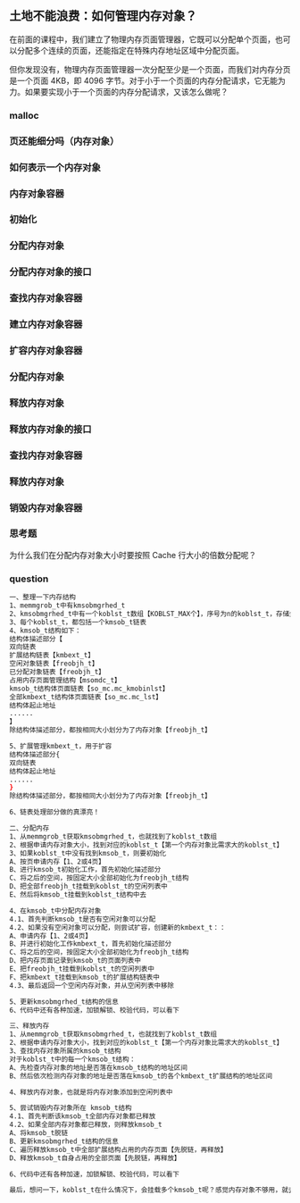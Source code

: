 ## 土地不能浪费：如何管理内存对象？

在前面的课程中，我们建立了物理内存页面管理器，它既可以分配单个页面，也可以分配多个连续的页面，还能指定在特殊内存地址区域中分配页面。

但你发现没有，物理内存页面管理器一次分配至少是一个页面，而我们对内存分页是一个页面 4KB，即 4096 字节。对于小于一个页面的内存分配请求，它无能为力。如果要实现小于一个页面的内存分配请求，又该怎么做呢？

### malloc
### 页还能细分吗（内存对象）
### 如何表示一个内存对象
### 内存对象容器
### 初始化
### 分配内存对象
### 分配内存对象的接口
### 查找内存对象容器
### 建立内存对象容器

### 扩容内存对象容器
### 分配内存对象
### 释放内存对象
### 释放内存对象的接口
### 查找内存对象容器
### 释放内存对象
### 销毁内存对象容器

### 思考题

为什么我们在分配内存对象大小时要按照 Cache 行大小的倍数分配呢？

### question

```sh
一、整理一下内存结构
1、memmgrob_t中有kmsobmgrhed_t
2、kmsobmgrhed_t中有一个koblst_t数组【KOBLST_MAX个】，序号为n的koblst_t，存储全部实际长度为长度为32*（n+1）内存对象
3、每个koblst_t，都包括一个kmsob_t链表
4、kmsob_t结构如下：
结构体描述部分【
双向链表
扩展结构链表【kmbext_t】
空闲对象链表【freobjh_t】
已分配对象链表【freobjh_t】
占用内存页面管理结构【msomdc_t】
kmsob_t结构体页面链表【so_mc.mc_kmobinlst】
全部kmbext_t结构体页面链表【so_mc.mc_lst】
结构体起止地址
......
】
除结构体描述部分，都按相同大小划分为了内存对象【freobjh_t】

5、扩展管理kmbext_t，用于扩容
结构体描述部分{
双向链表
结构体起止地址
......
}
除结构体描述部分，都按相同大小划分为了内存对象【freobjh_t】

6、链表处理部分做的真漂亮！

二、分配内存
1、从memmgrob_t获取kmsobmgrhed_t，也就找到了koblst_t数组
2、根据申请内存对象大小，找到对应的koblst_t【第一个内存对象比需求大的koblst_t】
3、如果koblst_t中没有找到kmsob_t，则要初始化
A、按页申请内存【1、2或4页】
B、进行kmsob_t初始化工作，首先初始化描述部分
C、将之后的空间，按固定大小全部初始化为freobjh_t结构
D、把全部freobjh_t挂载到koblst_t的空闲列表中
E、然后将kmsob_t挂载到koblst_t结构中去

4、在kmsob_t中分配内存对象
4.1、首先判断kmsob_t是否有空闲对象可以分配
4.2、如果没有空闲对象可以分配，则尝试扩容，创建新的kmbext_t：：
A、申请内存【1、2或4页】
B、并进行初始化工作kmbext_t，首先初始化描述部分
C、将之后的空间，按固定大小全部初始化为freobjh_t结构
D、把内存页面记录到kmsob_t的页面列表中
E、把freobjh_t挂载到koblst_t的空闲列表中
F、把kmbext_t挂载到kmsob_t的扩展结构链表中
4.3、最后返回一个空闲内存对象，并从空闲列表中移除

5、更新kmsobmgrhed_t结构的信息
6、代码中还有各种加速，加锁解锁、校验代码，可以看下

三、释放内存
1、从memmgrob_t获取kmsobmgrhed_t，也就找到了koblst_t数组
2、根据申请内存对象大小，找到对应的koblst_t【第一个内存对象比需求大的koblst_t】
3、查找内存对象所属的kmsob_t结构
对于koblst_t中的每一个kmsob_t结构：
A、先检查内存对象的地址是否落在kmsob_t结构的地址区间
B、然后依次检测内存对象的地址是否落在kmsob_t的各个kmbext_t扩展结构的地址区间

4、释放内存对象，也就是将内存对象添加到空闲列表中

5、尝试销毁内存对象所在 kmsob_t结构
4.1、首先判断该kmsob_t全部内存对象都已释放
4.2、如果全部内存对象都已释放，则释放kmsob_t
A、将kmsob_t脱链
B、更新kmsobmgrhed_t结构的信息
C、遍历释放kmsob_t中全部扩展结构占用的内存页面【先脱链，再释放】
D、释放kmsob_t自身占用的全部页面【先脱链，再释放】

6、代码中还有各种加速，加锁解锁、校验代码，可以看下

最后，想问一下，koblst_t在什么情况下，会挂载多个kmsob_t呢？感觉内存对象不够用，就去补充kmbext_t了吧？
```